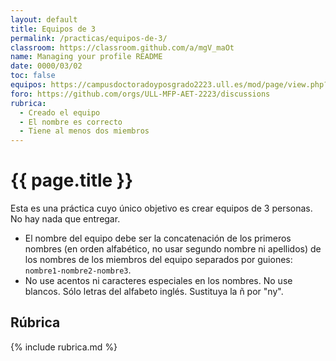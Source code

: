 ```yaml
---
layout: default
title: Equipos de 3
permalink: /practicas/equipos-de-3/
classroom: https://classroom.github.com/a/mgV_maOt
name: Managing your profile README
date: 0000/03/02
toc: false
equipos: https://campusdoctoradoyposgrado2223.ull.es/mod/page/view.php?id=839
foro: https://github.com/orgs/ULL-MFP-AET-2223/discussions
rubrica:
  - Creado el equipo
  - El nombre es correcto
  - Tiene al menos dos miembros
---
```


# {{ page.title }}

Esta es una práctica cuyo único objetivo es crear equipos de 3 personas. 
No hay nada que entregar.

* El nombre del equipo debe ser la concatenación de los primeros nombres (en orden alfabético, no usar segundo nombre ni apellidos) de los nombres de los miembros del equipo separados por guiones: `nombre1-nombre2-nombre3`.
* No use acentos ni caracteres especiales en los nombres. No use blancos. Sólo letras del alfabeto inglés. Sustituya la ñ por "ny".

## Rúbrica

{% include rubrica.md %}
